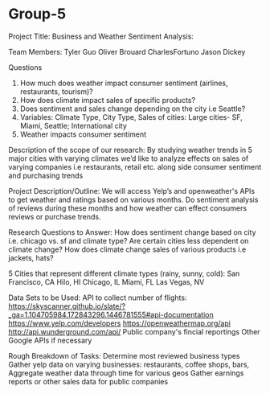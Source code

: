 # Group-5
Project Title: Business and Weather Sentiment Analysis:

Team Members:
Tyler Guo
Oliver Brouard
CharlesFortuno
Jason Dickey

Questions
1. How much does weather impact consumer sentiment (airlines, restaurants, tourism)?
2. How does climate impact sales of specific products?
3. Does sentiment and sales change depending on the city i.e Seattle?
4. Variables: Climate Type, City Type, Sales of cities: Large cities- SF, Miami, Seattle; International city
5. Weather impacts consumer sentiment 

Description of the scope of our research:
By studying weather trends in 5 major cities with varying climates we’d like to analyze effects on sales of varying companies 
i.e restaurants, retail etc. along side consumer sentiment and purchasing trends

Project Description/Outline: 
We will access Yelp’s and openweather's APIs to get weather and ratings based on various months.
Do sentiment analysis of reviews during these months and how weather can effect consumers reviews or purchase trends.

Research Questions to Answer: 
How does sentiment change based on city i.e. chicago vs. sf and climate type?
Are certain cities less dependent on climate change?
How does climate change sales of various products i.e jackets, hats?

5 Cities that represent different climate types (rainy, sunny, cold): 
San Francisco, CA
Hilo, HI
Chicago, IL
Miami, FL
Las Vegas, NV

Data Sets to be Used:
API to collect number of flights: https://skyscanner.github.io/slate/?_ga=1.104705984.172843296.1446781555#api-documentation
https://www.yelp.com/developers
https://openweathermap.org/api
http://api.wunderground.com/api/
Public company's fincial reportings
Other Google APIs if necessary

Rough Breakdown of Tasks:
Determine most reviewed business types
Gather yelp data on varying businesses: restaurants, coffee shops, bars, 
Aggregate weather data through time for various geos
Gather earnings reports or other sales data for public companies
